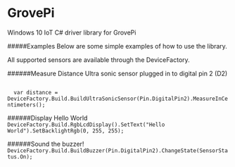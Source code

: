 # GrovePi
Windows 10 IoT C# driver library for GrovePi

#####Examples
Below are some simple examples of how to use the library.

All supported sensors are available through the DeviceFactory.

######Measure Distance
Ultra sonic sensor plugged in to digital pin 2 (D2)
<p>
<code>
  var distance = DeviceFactory.Build.BuildUltraSonicSensor(Pin.DigitalPin2).MeasureInCentimeters();
</code>
</p>

######Display Hello World
<code>
  DeviceFactory.Build.RgbLcdDisplay().SetText("Hello World").SetBacklightRgb(0, 255, 255);
</code>

######Sound the buzzer!
<code>
  DeviceFactory.Build.BuildBuzzer(Pin.DigitalPin2).ChangeState(SensorStatus.On);
</code>
